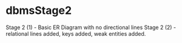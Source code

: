 # dbmsStage2

Stage 2 (1) - Basic ER Diagram with no directional lines
Stage 2 (2) - relational lines added, keys added, weak entities added. 
